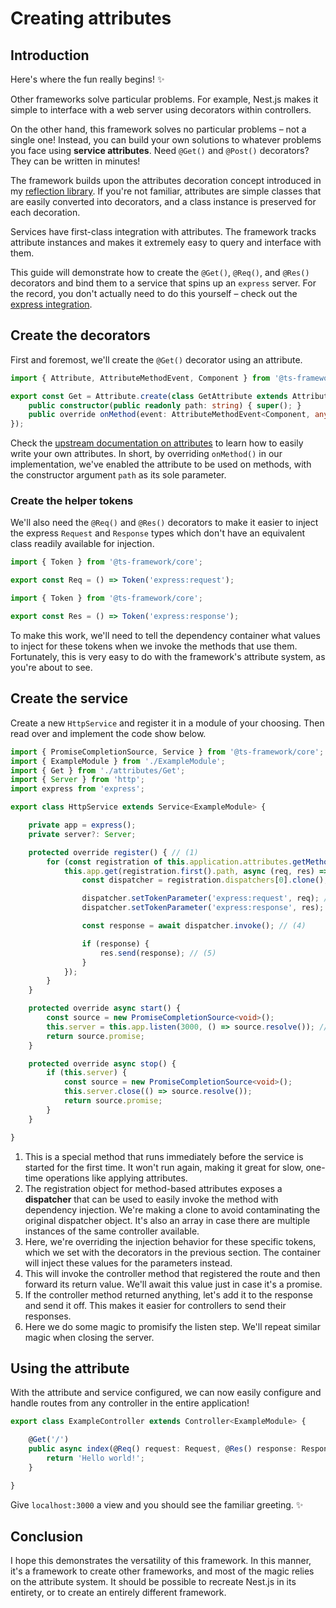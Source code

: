 # Creating attributes

## Introduction

Here's where the fun really begins! :sparkles:

Other frameworks solve particular problems. For example, Nest.js makes it simple to interface with a web server using
decorators within controllers.

On the other hand, this framework solves no particular problems – not a single one! Instead, you can build your own
solutions to whatever problems you face using **service attributes**. Need `@Get()` and `@Post()` decorators? They
can be written in minutes!

The framework builds upon the attributes decoration concept introduced in my
[reflection library](https://docs.bailey.sh/reflection/latest/decorators/attributes/). If you're not familiar,
attributes are simple classes that are easily converted into decorators, and a class instance is preserved for each
decoration.

Services have first-class integration with attributes. The framework tracks attribute instances and makes it extremely
easy to query and interface with them.

This guide will demonstrate how to create the `@Get()`, `@Req()`, and `@Res()` decorators and bind them to a service
that spins up an `express` server. For the record, you don't actually need to do this yourself – check out the
[express integration](../integrations/express.md).

## Create the decorators

First and foremost, we'll create the `@Get()` decorator using an attribute.

```ts title="src/example/attributes/Get.ts"
import { Attribute, AttributeMethodEvent, Component } from '@ts-framework/core';

export const Get = Attribute.create(class GetAttribute extends Attribute {
	public constructor(public readonly path: string) { super(); }
	public override onMethod(event: AttributeMethodEvent<Component, any>) {}
});
```

Check the [upstream documentation on attributes](https://docs.bailey.sh/reflection/latest/decorators/attributes/) to
learn how to easily write your own attributes. In short, by overriding `onMethod()` in our implementation, we've
enabled the attribute to be used on methods, with the constructor argument `path` as its sole parameter.

### Create the helper tokens

We'll also need the `@Req()` and `@Res()` decorators to make it easier to inject the express `Request` and `Response`
types which don't have an equivalent class readily available for injection.

```ts title="src/example/decorators/Req.ts"
import { Token } from '@ts-framework/core';

export const Req = () => Token('express:request');
```

```ts title="src/example/decorators/Res.ts"
import { Token } from '@ts-framework/core';

export const Res = () => Token('express:response');
```

To make this work, we'll need to tell the dependency container what values to inject for these tokens when we invoke
the methods that use them. Fortunately, this is very easy to do with the framework's attribute system, as you're about
to see.

## Create the service

Create a new `HttpService` and register it in a module of your choosing. Then read over and implement the code show
below.

```ts title="src/example/HttpService.ts"
import { PromiseCompletionSource, Service } from '@ts-framework/core';
import { ExampleModule } from './ExampleModule';
import { Get } from './attributes/Get';
import { Server } from 'http';
import express from 'express';

export class HttpService extends Service<ExampleModule> {

	private app = express();
	private server?: Server;

	protected override register() { // (1)
		for (const registration of this.application.attributes.getMethods(Get)) {
			this.app.get(registration.first().path, async (req, res) => {
				const dispatcher = registration.dispatchers[0].clone(); // (2)

				dispatcher.setTokenParameter('express:request', req); // (3)
				dispatcher.setTokenParameter('express:response', res);

				const response = await dispatcher.invoke(); // (4)

				if (response) {
					res.send(response); // (5)
				}
			});
		}
	}

	protected override async start() {
		const source = new PromiseCompletionSource<void>();
		this.server = this.app.listen(3000, () => source.resolve()); // (6)
		return source.promise;
	}

	protected override async stop() {
		if (this.server) {
			const source = new PromiseCompletionSource<void>();
			this.server.close(() => source.resolve());
			return source.promise;
		}
	}

}
```

1. This is a special method that runs immediately before the service is started for the first time.
   It won't run again, making it great for slow, one-time operations like applying attributes.
2. The registration object for method-based attributes exposes a **dispatcher** that can be used to easily invoke the
   method with dependency injection. We're making a clone to avoid contaminating the original dispatcher object.
   It's also an array in case there are multiple instances of the same controller available.
3. Here, we're overriding the injection behavior for these specific tokens, which we set with the decorators in the
   previous section. The container will inject these values for the parameters instead.
4. This will invoke the controller method that registered the route and then forward its return value. We'll await this
   value just in case it's a promise.
5. If the controller method returned anything, let's add it to the response and send it off. This makes it easier for
   controllers to send their responses.
6. Here we do some magic to promisify the listen step. We'll repeat similar magic when closing the server.

## Using the attribute

With the attribute and service configured, we can now easily configure and handle routes from any controller in the
entire application!

```ts title="src/example/ExampleController.ts"
export class ExampleController extends Controller<ExampleModule> {

	@Get('/')
	public async index(@Req() request: Request, @Res() response: Response) {
		return 'Hello world!';
	}

}
```

Give `localhost:3000` a view and you should see the familiar greeting. :sparkles:

## Conclusion

I hope this demonstrates the versatility of this framework. In this manner, it's a framework to create other
frameworks, and most of the magic relies on the attribute system. It should be possible to recreate Nest.js in its
entirety, or to create an entirely different framework.
